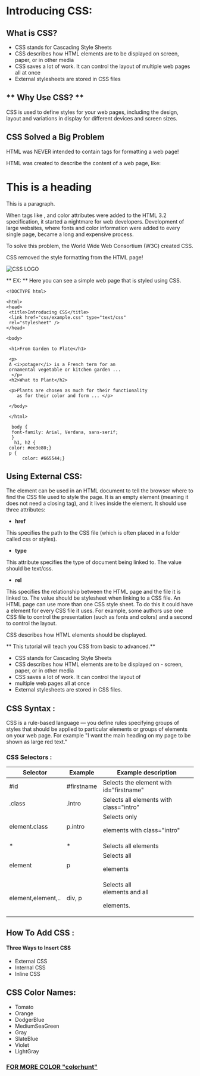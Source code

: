 # Introducing CSS:

## **What is CSS?**
* CSS stands for Cascading Style Sheets
* CSS describes how HTML elements are to be displayed on screen, paper, or in other media
* CSS saves a lot of work. It can control the layout of multiple web pages all at once
* External stylesheets are stored in CSS files 

## ** Why Use CSS? **
CSS is used to define styles for your web pages, including the design, layout and variations in display for different devices and screen sizes.

## CSS Solved a Big Problem
HTML was NEVER intended to contain tags for formatting a web page!

HTML was created to describe the content of a web page, like:

<h1>This is a heading</h1>

<p>This is a paragraph.</p>

When tags like <font>, and color attributes were added to the HTML 3.2 specification, it started a nightmare for web developers. Development of large websites, where fonts and color information were added to every single page, became a long and expensive process.

To solve this problem, the World Wide Web Consortium (W3C) created CSS.

CSS removed the style formatting from the HTML page! 

![CSS LOGO](https://armyyazilim.com/wp-content/uploads/2019/10/css.png)

** EX: ** Here you can see a simple web page that is 
styled using CSS.

    <!DOCTYPE html>

    <html>
    <head>
     <title>Introducing CSS</title>
     <link href="css/example.css" type="text/css" 
     rel="stylesheet" />
    </head>

    <body>

     <h1>From Garden to Plate</h1>

     <p>
     A <i>potager</i> is a French term for an 
     ornamental vegetable or kitchen garden ...
      </p>
     <h2>What to Plant</h2>

     <p>Plants are chosen as much for their functionality 
        as for their color and form ... </p>

     </body>

     </html>

      body {
      font-family: Arial, Verdana, sans-serif;
      }
       h1, h2 {
     color: #ee3e80;}
     p {
          color: #665544;}








## Using External CSS:

**<link>**


The **<link>** element can be used 
in an HTML document to tell the 
browser where to find the CSS 
file used to style the page. It is an 
empty element (meaning it does 
not need a closing tag), and it 
lives inside the <head> element. 
It should use three attributes:

* **href**

This specifies the path to the 
CSS file (which is often placed in 
a folder called css or styles).

* **type**

This attribute specifies the type 
of document being linked to. The 
value should be text/css.

* **rel**

This specifies the relationship 
between the HTML page and 
the file it is linked to. The value 
should be stylesheet when 
linking to a CSS file.
An HTML page can use more 
than one CSS style sheet. To 
do this it could have a <link>
element for every CSS file it 
uses. For example, some authors 
use one CSS file to control the 
presentation (such as fonts and 
colors) and a second to control 
the layout.





CSS describes how HTML elements should be displayed.

** This tutorial will teach you CSS from basic to advanced.**


- CSS stands for Cascading Style Sheets
- CSS describes how HTML elements are to be displayed on - screen, paper, or in other media
- CSS saves a lot of work. It can control the layout of 
- multiple web pages all at once
- External stylesheets are stored in CSS files.

## CSS Syntax :

CSS is a rule-based language — you define rules specifying groups of styles that should be applied to particular elements or groups of elements on your web page. For example "I want the main heading on my page to be shown as large red text." 

### CSS Selectors :

Selector |	Example |	Example description
------|------|-------
#id	|#firstname	|Selects the element with id="firstname"
.class|	.intro|	Selects all elements with class="intro"
element.class|	p.intro|	Selects only <p> elements with class="intro"
*	|*|	Selects all elements
element	|p|	Selects all <p> elements
element,element,..|	div, p|	Selects all <div> elements and all <p> elements.


## How To Add CSS :
#### Three Ways to Insert CSS


* External CSS
* Internal CSS
* Inline CSS

## CSS Color Names:

* Tomato
* Orange
* DodgerBlue
* MediumSeaGreen
* Gray
* SlateBlue
* Violet
* LightGray


 ### [FOR MORE COLOR "colorhunt"  ](https://colorhunt.co/)